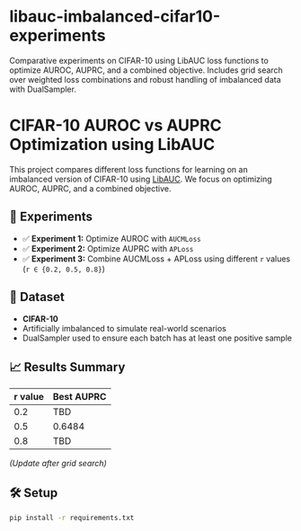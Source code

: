 # libauc-imbalanced-cifar10-experiments
Comparative experiments on CIFAR-10 using LibAUC loss functions to optimize AUROC, AUPRC, and a combined objective. Includes grid search over weighted loss combinations and robust handling of imbalanced data with DualSampler.

# CIFAR-10 AUROC vs AUPRC Optimization using LibAUC

This project compares different loss functions for learning on an imbalanced version of CIFAR-10 using [LibAUC](https://github.com/Optimization-AI/LibAUC). We focus on optimizing AUROC, AUPRC, and a combined objective.

## 📌 Experiments

- ✅ **Experiment 1:** Optimize AUROC with `AUCMLoss`
- ✅ **Experiment 2:** Optimize AUPRC with `APLoss`
- ✅ **Experiment 3:** Combine AUCMLoss + APLoss using different `r` values (`r ∈ {0.2, 0.5, 0.8}`)

## 🧪 Dataset

- **CIFAR-10**
- Artificially imbalanced to simulate real-world scenarios
- DualSampler used to ensure each batch has at least one positive sample

## 📈 Results Summary

| r value | Best AUPRC |
|--------|-------------|
| 0.2    | TBD         |
| 0.5    | 0.6484      |
| 0.8    | TBD         |

*(Update after grid search)*

## 🛠️ Setup

```bash
pip install -r requirements.txt
